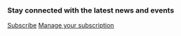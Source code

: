 <div class="subscription-banner">
    <div class="vertical-align">
        <h3>Stay connected with the latest news and events</h3>
        <a href="" class="usa-button secondary__button">Subscribe</a>
        <a href="" class="sub_link">Manage your subscription</a>
    </div>
</div>